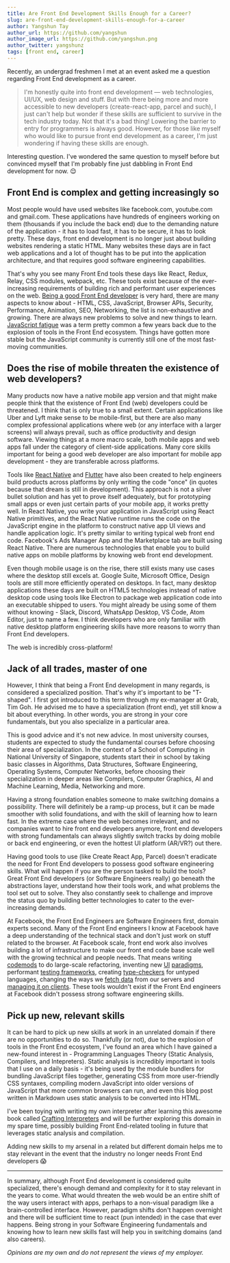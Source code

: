```yaml
---
title: Are Front End Development Skills Enough for a Career?
slug: are-front-end-development-skills-enough-for-a-career
author: Yangshun Tay
author_url: https://github.com/yangshun
author_image_url: https://github.com/yangshun.png
author_twitter: yangshunz
tags: [front end, career]
---
```


Recently, an undergrad freshmen I met at an event asked me a question regarding Front End development as a career.

<!--truncate-->

> I'm honestly quite into front end development — web technologies, UI/UX, web design and stuff. But with there being more and more accessible to new developers (create-react-app, parcel and such), I just can't help but wonder if these skills are sufficient to survive in the tech industry today. Not that it's a bad thing! Lowering the barrier to entry for programmers is always good. However, for those like myself who would like to pursue front end development as a career, I'm just wondering if having these skills are enough.

Interesting question. I've wondered the same question to myself before but convinced myself that I'm probably fine just dabbling in Front End development for now. 😌

## Front End is complex and getting increasingly so

Most people would have used websites like facebook.com, youtube.com and gmail.com. These applications have hundreds of engineers working on them (thousands if you include the back end) due to the demanding nature of the application - it has to load fast, it has to be secure, it has to look pretty. These days, front end development is no longer just about building websites rendering a static HTML. Many websites these days are in fact web applications and a lot of thought has to be put into the application architecture, and that requires good software engineering capabilities.

That's why you see many Front End tools these days like React, Redux, Relay, CSS modules, webpack, etc. These tools exist because of the ever-increasing requirements of building rich and performant user experiences on the web. [Being a good Front End developer](https://www.toptal.com/front-end/how-to-hire) is very hard, there are many aspects to know about - HTML, CSS, JavaScript, Browser APIs, Security, Performance, Animation, SEO, Networking, the list is non-exhaustive and growing. There are always new problems to solve and new things to learn. [JavaScript fatigue](https://medium.com/@ericclemmons/javascript-fatigue-48d4011b6fc4) was a term pretty common a few years back due to the explosion of tools in the Front End ecosystem. Things have gotten more stable but the JavaScript community is currently still one of the most fast-moving communities.

## Does the rise of mobile threaten the existence of web developers?

Many products now have a native mobile app version and that might make people think that the existence of Front End (web) developers could be threatened. I think that is only true to a small extent. Certain applications like Uber and Lyft make sense to be mobile-first, but there are also many complex professional applications where web (or any interface with a larger screens) will always prevail, such as office productivity and design software. Viewing things at a more macro scale, both mobile apps and web apps fall under the category of client-side applications. Many core skills important for being a good web developer are also important for mobile app development - they are transferable across platforms.

Tools like [React Native](https://reactnative.dev) and [Flutter](https://flutter.dev) have also been created to help engineers build products across platforms by only writing the code "once" (in quotes because that dream is still in development). This approach is not a silver bullet solution and has yet to prove itself adequately, but for prototyping small apps or even just certain parts of your mobile app, it works pretty well. In React Native, you write your application in JavaScript using React Native primitives, and the React Native runtime runs the code on the JavaScript engine in the platform to construct native app UI views and handle application logic. It's pretty similar to writing typical web front end code. Facebook's Ads Manager App and the Marketplace tab are built using React Native. There are numerous technologies that enable you to build native apps on mobile platforms by knowing web front end development.

Even though mobile usage is on the rise, there still exists many use cases where the desktop still excels at. Google Suite, Microsoft Office, Design tools are still more efficiently operated on desktops. In fact, many desktop applications these days are built on HTML5 technologies instead of native desktop code using tools like Electron to package web application code into an executable shipped to users. You might already be using some of them without knowing - Slack, Discord, WhatsApp Desktop, VS Code, Atom Editor, just to name a few. I think developers who are only familiar with native desktop platform engineering skills have more reasons to worry than Front End developers.

The web is incredibly cross-platform!

## Jack of all trades, master of one

However, I think that being a Front End development in many regards, is considered a specialized position. That's why it's important to be "T-shaped". I first got introduced to this term through my ex-manager at Grab, Tim Goh. He advised me to have a specialization (front end), yet still know a bit about everything. In other words, you are strong in your core fundamentals, but you also specialize in a particular area.

This is good advice and it's not new advice. In most university courses, students are expected to study the fundamental courses before choosing their area of specialization. In the context of a School of Computing in National University of Singapore, students start their in school by taking basic classes in Algorithms, Data Structures, Software Engineering, Operating Systems, Computer Networks, before choosing their specialization in deeper areas like Compilers, Computer Graphics, AI and Machine Learning, Media, Networking and more.

Having a strong foundation enables someone to make switching domains a possibility. There will definitely be a ramp-up process, but it can be made smoother with solid foundations, and with the skill of learning how to learn fast. In the extreme case where the web becomes irrelevant, and no companies want to hire front end developers anymore, front end developers with strong fundamentals can always slightly switch tracks by doing mobile or back end engineering, or even the hottest UI platform (AR/VR?) out there.

Having good tools to use (like Create React App, Parcel) doesn't eradicate the need for Front End developers to possess good software engineering skills. What will happen if you are the person tasked to build the tools? Great Front End developers (or Software Engineers really) go beneath the abstractions layer, understand how their tools work, and what problems the tool set out to solve. They also constantly seek to challenge and improve the status quo by building better technologies to cater to the ever-increasing demands.

At Facebook, the Front End Engineers are Software Engineers first, domain experts second. Many of the Front End engineers I know at Facebook have a deep understanding of the technical stack and don't just work on stuff related to the browser. At Facebook scale, front end work also involves building a lot of infrastructure to make our front end code base scale well with the growing technical and people needs. That means writing [codemods](https://github.com/facebook/jscodeshift) to do large-scale refactoring, inventing new [UI](https://reactjs.org) [paradigms](http://facebook.github.io/flux/), performant [testing frameworks](https://jestjs.io), creating [type-checkers](https://flow.org) for untyped languages, changing the ways we [fetch data](https://graphql.org) from our servers and [managing it on clients](https://relay.dev). These tools wouldn't exist if the Front End engineers at Facebook didn't possess strong software engineering skills.

## Pick up new, relevant skills

It can be hard to pick up new skills at work in an unrelated domain if there are no opportunities to do so. Thankfully (or not), due to the explosion of tools in the Front End ecosystem, I've found an area which I have gained a new-found interest in - Programming Languages Theory (Static Analysis, Compilers, and Intepreters). Static analysis is incredibly important in tools that I use on a daily basis - it's being used by the module bundlers for bundling JavaScript files together, generating CSS from more user-friendly CSS syntaxes, compiling modern JavaScript into older versions of JavaScript that more common browsers can run, and even this blog post written in Markdown uses static analysis to be converted into HTML.

I've been toying with writing my own interpreter after learning this awesome book called [Crafting Interpreters](http://www.craftinginterpreters.com) and will be further exploring this domain in my spare time, possibly building Front End-related tooling in future that leverages static analysis and compilation.

Adding new skills to my arsenal in a related but different domain helps me to stay relevant in the event that the industry no longer needs Front End developers 😱

---

In summary, although Front End development is considered quite specialized, there's enough demand and complexity for it to stay relevant in the years to come. What would threaten the web would be an entire shift of the way users interact with apps, perhaps to a non-visual paradigm like a brain-controlled interface. However, paradigm shifts don't happen overnight and there will be sufficient time to react (pun intended) in the case that ever happens. Being strong in your Software Engineering fundamentals and knowing how to learn new skills fast will help you in switching domains (and also careers).

_Opinions are my own and do not represent the views of my employer._
